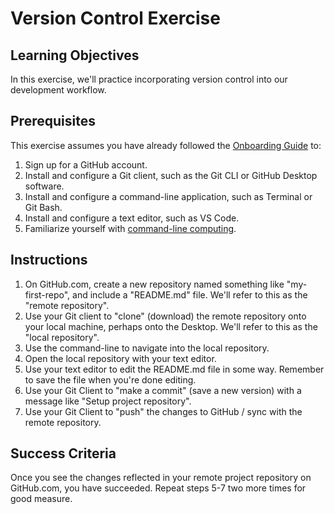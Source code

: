 # Version Control Exercise

## Learning Objectives

In this exercise, we'll practice incorporating version control into our development workflow.

## Prerequisites

This exercise assumes you have already followed the [Onboarding Guide](/units/unit-0.md) to:
  1. Sign up for a GitHub account.
  2. Install and configure a Git client, such as the Git CLI or GitHub Desktop software.
  3. Install and configure a command-line application, such as Terminal or Git Bash.
  4. Install and configure a text editor, such as VS Code.
  5. Familiarize yourself with [command-line computing](/exercises/command-line-computing/README.md).

## Instructions

  1. On GitHub.com, create a new repository named something like "my-first-repo", and include a "README.md" file. We'll refer to this as the "remote repository".
  2. Use your Git client to "clone" (download) the remote repository onto your local machine, perhaps onto the Desktop. We'll refer to this as the "local repository".
  3. Use the command-line to navigate into the local repository.
  4. Open the local repository with your text editor.
  5. Use your text editor to edit the README.md file in some way. Remember to save the file when you're done editing.
  6. Use your Git Client to "make a commit" (save a new version) with a message like "Setup project repository".
  7. Use your Git Client to "push" the changes to GitHub / sync with the remote repository.

## Success Criteria

Once you see the changes reflected in your remote project repository on GitHub.com, you have succeeded. Repeat steps 5-7 two more times for good measure.
